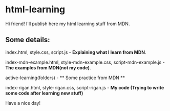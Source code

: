 # html-learning
Hi friend! I'll publish here my html learning stuff from MDN.
##  Some details:

index.html, style.css, script.js - **Explaining what I learn from MDN**.

index-mdn-example.html, style-mdn-example.css, script-mdn-example.js - **The examples from MDN(not my code)**.

active-learning(folders) - ** Some practice from MDN **

index-rigan.html, style-rigan.css, script-rigan.js - **My code (Trying to write some code after learning new stuff)**

Have a nice day!
